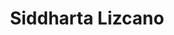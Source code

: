 ---
user: siddharta
title: Siddharta Lizcano
position: Experience Design Director
company: Publicis, Sapient, Razorfish
featured: true
---